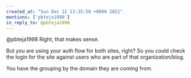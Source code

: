 ```yaml
---
created_at: "Sun Dec 12 13:35:50 +0000 2021"
mentions: ['pbteja1998']
in_reply_to: @pbteja1998
---
```


@pbteja1998 Right, that makes sense.

But you are using your auth flow for both sites, right? So you could check the login for the site against users who are part of that organization/blog.

You have the grouping by the domain they are coming from.